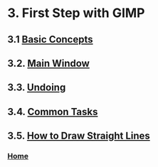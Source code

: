 # 3. First Step with GIMP
## 3.1 [Basic Concepts](./03-01-basic-concepts.md)
## 3.2. [Main Window](./03-02-00-main-window.md)
## 3.3. [Undoing](./03-03-undoing.md)
## 3.4. [Common Tasks](./03-04-00-common_tasks.md)
## 3.5. [How to Draw Straight Lines](./03-05-00-how-to-draw-straight-lines.md)

### [Home](./00-home.md)
